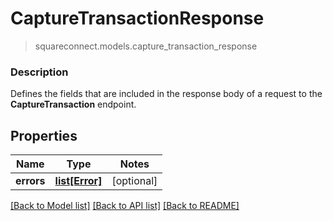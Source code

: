 # CaptureTransactionResponse
> squareconnect.models.capture_transaction_response

### Description

Defines the fields that are included in the response body of a request to the **CaptureTransaction** endpoint.

## Properties
Name | Type | Notes
------------ | ------------- | -------------
**errors** | [**list[Error]**](Error.md) | [optional] 

[[Back to Model list]](../README.md#documentation-for-models) [[Back to API list]](../README.md#documentation-for-api-endpoints) [[Back to README]](../README.md)


